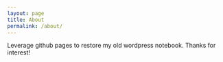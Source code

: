 ```yaml
---
layout: page
title: About
permalink: /about/
---
```


Leverage github pages to restore my old wordpress notebook. Thanks for interest!
